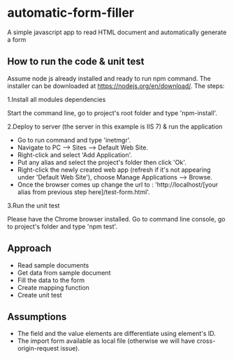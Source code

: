 # automatic-form-filler
A simple javascript app to read HTML document and automatically generate a form

## How to run the code & unit test

Assume node js already installed and ready to run npm command. 
The installer can be downloaded at https://nodejs.org/en/download/. The steps:

1.Install all modules dependencies

Start the command line, go to project's root folder and type 'npm-install'.

2.Deploy to server (the server in this example is IIS 7) & run the application

- Go to run command and type 'inetmgr'.
- Navigate to PC --> Sites --> Default Web Site.
- Right-click and select 'Add Application'.
- Put any alias and select the project's folder then click 'Ok'.
- Right-click the newly created web app (refresh if it's not appearing under 'Default Web Site'), choose Manage Applications --> Browse.
- Once the browser comes up change the url to : 'http://localhost/[your alias from previous step here]/test-form.html'.

3.Run the unit test

Please have the Chrome browser installed. Go to command line console, go to project's folder and type 'npm test'.

## Approach

- Read sample documents
- Get data from sample document
- Fill the data to the form
- Create mapping function
- Create unit test

## Assumptions

- The field and the value elements are differentiate using element's ID.
- The import form available as local file (otherwise we will have cross-origin-request issue).